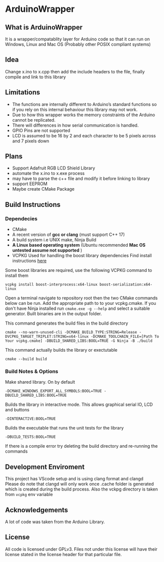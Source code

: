 # ArduinoWrapper

## What is ArduinoWrapper

It is a wrapper/compatablity layer for Arduino code so that it can run on Windows, Linux and Mac OS (Probably other POSIX compliant systems)

## Idea
Change x.ino to x.cpp then add the include headers to the file, finally compile and link to this library

## Limitations
- The functions are internally different to Arduino’s standard functions so if you rely on this internal behaviour this library may not work.
- Due to how this wrapper works the memory constraints of the Arduino cannot be replicated.  
- There will differences in how serial communication is handled.
- GPIO Pins are not supported
- LCD is assumed to be 16 by 2 and each character to be 5 pixels across and 7 pixels down

## Plans
- Support Adafruit RGB LCD Shield Library
- automate the x.ino to x.exe process
- may have to parse the c++ file and modify it before linking to library
- support EEPROM
- Maybe create CMake Package

## Build Instructions
### Dependecies
- CMake
- A recent version of **gcc or clang** (must support C++ 17)
- A build system i.e UNIX make, Ninja Build
- **A Linux based operating system** (Ubuntu recommended **Mac OS untested assume not supported** )
- VCPKG Used for handling the boost library dependencies Find install instructions [here](https://github.com/microsoft/vcpkg)

Some boost libraries are required, use the following VCPKG command to install them
```
vcpkg install boost-interprocess:x64-linux boost-serialization:x64-linux
```

Open a terminal navigate to repository root then the two CMake commands below can be run. Add the appropriate path to to your vcpkg.cmake. If you don't have Ninja installed run ```cmake.exe -g --help``` and select a suitable generator. Built binaries are in the output folder.

This command generates the build files in the build directory

```
cmake --no-warn-unused-cli -DCMAKE_BUILD_TYPE:STRING=Release -DVCPKG_TARGET_TRIPLET:STRING=x64-linux -DCMAKE_TOOLCHAIN_FILE=[Path To Your vcpkg.cmake] -DBUILD_SHARED_LIBS:BOOL=TRUE -G Ninja -B ./build
```  
This command actually builds the library or exectutable
```
cmake --build build
```

### Build Notes & Options
Make shared library. On by default
```
-DCMAKE_WINDOWS_EXPORT_ALL_SYMBOLS:BOOL=TRUE -DBUILD_SHARED_LIBS:BOOL=TRUE
```  
Builds the library in interactive mode. This allows graphical serial IO, LCD and buttons
```
-DINTERACTIVE:BOOL=TRUE
```  
Builds the executable that runs the unit tests for the library
```
-DBUILD_TESTS:BOOL=TRUE
```
If there is a compile error try deleting the build directory and re-running the commands

## Development Enviroment
This project has VScode setup and is using clang format and clangd  
Please do note that clangd will only work once .cache folder is generated which is created during the build process. Also the vckpg directory is taken from ```vcpkg``` env variable

## Acknowledgements
A lot of code was taken from the Arduino Library.

## License
All code is licensed under GPLv3. Files not under this license will have their license stated in the license header for that particular file.

